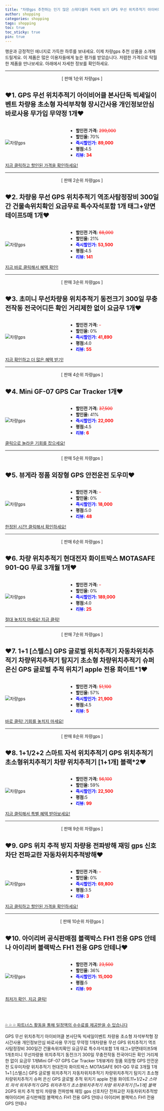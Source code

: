 ```yaml
---
title: "차량gps 추천하는 인기 많은 스테디셀러 자세히 보기 GPS 무선 위치추적기 아이비어클 본사단독"
author: shopping
categories: shopping
tags: shopping
toc: true
toc_sticky: true
pin: true
---
```

행운과 긍정적인 에너지로 가득한 하루를 보내세요. 이제 차량gps 추천 상품을 소개해드릴게요. 이 제품은 많은 이용자들에게 높은 평가를 받았습니다. 저렴한 가격으로 탁월한 제품을 만나보세요. 아래에서 자세한 정보를 확인하세요.

---
<p class="toplist" style="margin: 0 auto; display: block; width: fit-content;">[ 판매 1순위 차량gps ]</p>

<h2><strong>❤️1. GPS 무선 위치추적기 아이비어클 본사단독 빅세일이벤트 차량용 초소형 자석부착형 장시간사용 개인정보안심 바로사용 무가입 무약정 1개❤️</strong></h2>

<div style="display: flex; align-items: center;">
    <div style="flex: 0.4;">
        <img src="https://thumbnail8.coupangcdn.com/thumbnails/remote/230x230ex/image/vendor_inventory/57bb/ff2c98d18cd0bf7fcb7d897f4da925eec62503ba3d408916c80bd22fcc08.jpg" alt="차량gps" style="max-width: 100%;">
    </div>
    <div style="flex: 0.6; margin-left: 10px;">
        <ul>
            <li><strong>할인전 가격:</strong> <del style="color: red;">299,000</del></li>
            <li><strong>할인율:</strong> 70%</li>
            <li><span style='color:blue'><strong>즉시할인가:</strong></span> <span style='color:red'><strong>89,000</strong></span></li>
            <li><strong>평점:</strong>4.5</li>
            <li><span style='color:blue'><strong>리뷰:</strong></span> <span style='color:red'><strong>34</strong></span></li>
        </ul>
    </div>
</div>
<div class="center">
    <a href="https://William4Davisa.github.io?lptag=AF9450613&subid=githubio&pageKey=7696592168&traceid=V0-153&itemId=20595516599&vendorItemId=87639276586" class="myButton">
        지금 클릭하고 할인된 가격을 확인하세요!
    </a>
</div>


---
<p class="toplist" style="margin: 0 auto; display: block; width: fit-content;">[ 판매 2순위 차량gps ]</p>

<h2><strong>❤️2. 차량용 무선 GPS 위치추적기 역조사탐정장비 300일간 건물속위치확인 요금무료 특수자석포함 1개 태그+양면테이프5매 1개❤️</strong></h2>

<div style="display: flex; align-items: center;">
    <div style="flex: 0.4;">
        <img src="https://thumbnail10.coupangcdn.com/thumbnails/remote/230x230ex/image/vendor_inventory/ca6c/3c79e0cf7c46bba3face735f89462cbcc9d90789ceb6157d48afe769329a.jpg" alt="차량gps" style="max-width: 100%;">
    </div>
    <div style="flex: 0.6; margin-left: 10px;">
        <ul>
            <li><strong>할인전 가격:</strong> <del style="color: red;">68,000</del></li>
            <li><strong>할인율:</strong> 21%</li>
            <li><span style='color:blue'><strong>즉시할인가:</strong></span> <span style='color:red'><strong>53,500</strong></span></li>
            <li><strong>평점:</strong>4.5</li>
            <li><span style='color:blue'><strong>리뷰:</strong></span> <span style='color:red'><strong>141</strong></span></li>
        </ul>
    </div>
</div>
<div class="center">
    <a href="https://William4Davisa.github.io?lptag=AF9450613&subid=githubio&pageKey=4782498141&traceid=V0-153&itemId=6117363858&vendorItemId=78468977645" class="myButton">
        지금 바로 클릭해서 혜택 확인!
    </a>
</div>


---
<p class="toplist" style="margin: 0 auto; display: block; width: fit-content;">[ 판매 3순위 차량gps ]</p>

<h2><strong>❤️3. 초미니 무선차량용 위치추적기 동전크기 300일 무충전작동 전국어디든 확인 거리제한 없이 요금무 1개❤️</strong></h2>

<div style="display: flex; align-items: center;">
    <div style="flex: 0.4;">
        <img src="https://thumbnail7.coupangcdn.com/thumbnails/remote/230x230ex/image/vendor_inventory/66a4/6399d1ad302dcbe3178da4283aa992e3f142d5b8b104b4157efc9383c4ec.jpg" alt="차량gps" style="max-width: 100%;">
    </div>
    <div style="flex: 0.6; margin-left: 10px;">
        <ul>
            <li><strong>할인전 가격:</strong> <del style="color: red;">-</del></li>
            <li><strong>할인율:</strong> 0%</li>
            <li><span style='color:blue'><strong>즉시할인가:</strong></span> <span style='color:red'><strong>41,890</strong></span></li>
            <li><strong>평점:</strong>4.0</li>
            <li><span style='color:blue'><strong>리뷰:</strong></span> <span style='color:red'><strong>55</strong></span></li>
        </ul>
    </div>
</div>
<div class="center">
    <a href="https://William4Davisa.github.io?lptag=AF9450613&subid=githubio&pageKey=7077888737&traceid=V0-153&itemId=17598082803&vendorItemId=85068302788" class="myButton">
        지금 확인하고 더 많은 혜택 받기!
    </a>
</div>


---
<p class="toplist" style="margin: 0 auto; display: block; width: fit-content;">[ 판매 4순위 차량gps ]</p>

<h2><strong>❤️4. Mini GF-07 GPS Car Tracker 1개❤️</strong></h2>

<div style="display: flex; align-items: center;">
    <div style="flex: 0.4;">
        <img src="https://thumbnail10.coupangcdn.com/thumbnails/remote/230x230ex/image/vendor_inventory/25e7/427ccf94db80261650ebee53aff355e6a46f1daad712e5b4bf65d0cf9670.jpg" alt="차량gps" style="max-width: 100%;">
    </div>
    <div style="flex: 0.6; margin-left: 10px;">
        <ul>
            <li><strong>할인전 가격:</strong> <del style="color: red;">37,500</del></li>
            <li><strong>할인율:</strong> 41%</li>
            <li><span style='color:blue'><strong>즉시할인가:</strong></span> <span style='color:red'><strong>22,000</strong></span></li>
            <li><strong>평점:</strong>4.5</li>
            <li><span style='color:blue'><strong>리뷰:</strong></span> <span style='color:red'><strong>6</strong></span></li>
        </ul>
    </div>
</div>
<div class="center">
    <a href="https://William4Davisa.github.io?lptag=AF9450613&subid=githubio&pageKey=7191249333&traceid=V0-153&itemId=18157735099&vendorItemId=85307743488" class="myButton">
        클릭으로 놀라운 기회를 잡으세요!
    </a>
</div>


---
<p class="toplist" style="margin: 0 auto; display: block; width: fit-content;">[ 판매 5순위 차량gps ]</p>

<h2><strong>❤️5. 뷰게라 정품 외장형 GPS 안전운전 도우미❤️</strong></h2>

<div style="display: flex; align-items: center;">
    <div style="flex: 0.4;">
        <img src="https://thumbnail8.coupangcdn.com/thumbnails/remote/230x230ex/image/vendor_inventory/074c/a575593a7a5d38d21422aa268369bb658e4e461c9d0babf1bc2ef0462502.jpg" alt="차량gps" style="max-width: 100%;">
    </div>
    <div style="flex: 0.6; margin-left: 10px;">
        <ul>
            <li><strong>할인전 가격:</strong> <del style="color: red;">-</del></li>
            <li><strong>할인율:</strong> 0%</li>
            <li><span style='color:blue'><strong>즉시할인가:</strong></span> <span style='color:red'><strong>18,000</strong></span></li>
            <li><strong>평점:</strong>5.0</li>
            <li><span style='color:blue'><strong>리뷰:</strong></span> <span style='color:red'><strong>48</strong></span></li>
        </ul>
    </div>
</div>
<div class="center">
    <a href="https://William4Davisa.github.io?lptag=AF9450613&subid=githubio&pageKey=6745500112&traceid=V0-153&itemId=15759872742&vendorItemId=82973348674" class="myButton">
        한정된 시간! 클릭해서 확인하세요!
    </a>
</div>


---
<p class="toplist" style="margin: 0 auto; display: block; width: fit-content;">[ 판매 6순위 차량gps ]</p>

<h2><strong>❤️6. 차량 위치추적기 현대전자 화이트박스 MOTASAFE 901-QG 무료 3개월 1개❤️</strong></h2>

<div style="display: flex; align-items: center;">
    <div style="flex: 0.4;">
        <img src="https://thumbnail10.coupangcdn.com/thumbnails/remote/230x230ex/image/vendor_inventory/5311/1d441dbe369c2b2161267dae0995de8285d44a9a1bd4da3e04275ba306d3.jpg" alt="차량gps" style="max-width: 100%;">
    </div>
    <div style="flex: 0.6; margin-left: 10px;">
        <ul>
            <li><strong>할인전 가격:</strong> <del style="color: red;">-</del></li>
            <li><strong>할인율:</strong> 0%</li>
            <li><span style='color:blue'><strong>즉시할인가:</strong></span> <span style='color:red'><strong>189,000</strong></span></li>
            <li><strong>평점:</strong>4.0</li>
            <li><span style='color:blue'><strong>리뷰:</strong></span> <span style='color:red'><strong>25</strong></span></li>
        </ul>
    </div>
</div>
<div class="center">
    <a href="https://William4Davisa.github.io?lptag=AF9450613&subid=githubio&pageKey=6202294868&traceid=V0-153&itemId=12313769317&vendorItemId=82628078421" class="myButton">
        절대 놓치지 마세요! 지금 클릭!
    </a>
</div>


---
<p class="toplist" style="margin: 0 auto; display: block; width: fit-content;">[ 판매 7순위 차량gps ]</p>

<h2><strong>❤️7. 1+1 [스텔스] GPS 글로벌 위치추적기 자동차위치추적기 차량위치추적기 탐지기 초소형 차량위치추적기 슈퍼 은신 GPS 글로벌 추적 위치기 apple 전용 화이트*1❤️</strong></h2>

<div style="display: flex; align-items: center;">
    <div style="flex: 0.4;">
        <img src="https://thumbnail6.coupangcdn.com/thumbnails/remote/230x230ex/image/vendor_inventory/a3ad/3c991c6f3d41bb901a0870d254612fa99d8becdbaf7f8faca7bc513b9fad.jpg" alt="차량gps" style="max-width: 100%;">
    </div>
    <div style="flex: 0.6; margin-left: 10px;">
        <ul>
            <li><strong>할인전 가격:</strong> <del style="color: red;">51,100</del></li>
            <li><strong>할인율:</strong> 57%</li>
            <li><span style='color:blue'><strong>즉시할인가:</strong></span> <span style='color:red'><strong>21,900</strong></span></li>
            <li><strong>평점:</strong>4.5</li>
            <li><span style='color:blue'><strong>리뷰:</strong></span> <span style='color:red'><strong>5</strong></span></li>
        </ul>
    </div>
</div>
<div class="center">
    <a href="https://William4Davisa.github.io?lptag=AF9450613&subid=githubio&pageKey=7792435571&traceid=V0-153&itemId=21085223957&vendorItemId=88147311021" class="myButton">
        바로 클릭! 기회를 놓치지 마세요!
    </a>
</div>


---
<p class="toplist" style="margin: 0 auto; display: block; width: fit-content;">[ 판매 8순위 차량gps ]</p>

<h2><strong>❤️8. 1+1/2+2 스마트 자석 위치추적기 GPS 위치추적기 초소형위치추적기 차량 위치추적기 [1+1개] 블랙*2❤️</strong></h2>

<div style="display: flex; align-items: center;">
    <div style="flex: 0.4;">
        <img src="https://thumbnail6.coupangcdn.com/thumbnails/remote/230x230ex/image/vendor_inventory/1859/7592dc5c6a60860c6c05a56e2699720dacad322960c882ce420ec7b2d16c.jpg" alt="차량gps" style="max-width: 100%;">
    </div>
    <div style="flex: 0.6; margin-left: 10px;">
        <ul>
            <li><strong>할인전 가격:</strong> <del style="color: red;">56,100</del></li>
            <li><strong>할인율:</strong> 59%</li>
            <li><span style='color:blue'><strong>즉시할인가:</strong></span> <span style='color:red'><strong>22,500</strong></span></li>
            <li><strong>평점:</strong>5</li>
            <li><span style='color:blue'><strong>리뷰:</strong></span> <span style='color:red'><strong>99</strong></span></li>
        </ul>
    </div>
</div>
<div class="center">
    <a href="https://William4Davisa.github.io?lptag=AF9450613&subid=githubio&pageKey=7870594226&traceid=V0-153&itemId=21499595728&vendorItemId=88917417434" class="myButton">
        지금 클릭해서 특별 혜택 받아보세요!
    </a>
</div>


---
<p class="toplist" style="margin: 0 auto; display: block; width: fit-content;">[ 판매 9순위 차량gps ]</p>

<h2><strong>❤️9. GPS 위치 추적 방지 차량용 전파방해 재밍 gps 신호차단 전파교란 자동차위치추적방해❤️</strong></h2>

<div style="display: flex; align-items: center;">
    <div style="flex: 0.4;">
        <img src="https://thumbnail6.coupangcdn.com/thumbnails/remote/230x230ex/image/vendor_inventory/f723/0aeb7ca1794e01b3102b968754ba645679e4045143c6c963d2bbe33aa77b.jpg" alt="차량gps" style="max-width: 100%;">
    </div>
    <div style="flex: 0.6; margin-left: 10px;">
        <ul>
            <li><strong>할인전 가격:</strong> <del style="color: red;">-</del></li>
            <li><strong>할인율:</strong> 0%</li>
            <li><span style='color:blue'><strong>즉시할인가:</strong></span> <span style='color:red'><strong>69,800</strong></span></li>
            <li><strong>평점:</strong>3.5</li>
            <li><span style='color:blue'><strong>리뷰:</strong></span> <span style='color:red'><strong>3</strong></span></li>
        </ul>
    </div>
</div>
<div class="center">
    <a href="https://William4Davisa.github.io?lptag=AF9450613&subid=githubio&pageKey=6843191772&traceid=V0-153&itemId=16278446239&vendorItemId=83471086522" class="myButton">
        지금 클릭하고 할인된 가격을 확인하세요!
    </a>
</div>


---
<p class="toplist" style="margin: 0 auto; display: block; width: fit-content;">[ 판매 10순위 차량gps ]</p>

<h2><strong>❤️10. 아이리버 공식판매점 블랙박스 FH1 전용 GPS 안테나 아이리버 블랙박스 FH1 전용 GPS 안테나❤️</strong></h2>

<div style="display: flex; align-items: center;">
    <div style="flex: 0.4;">
        <img src="https://thumbnail6.coupangcdn.com/thumbnails/remote/230x230ex/image/vendor_inventory/d27d/7bdad1d202382ca1406487f45cc0d24616fe44e7a815a51998ee4df67dd0.jpg" alt="차량gps" style="max-width: 100%;">
    </div>
    <div style="flex: 0.6; margin-left: 10px;">
        <ul>
            <li><strong>할인전 가격:</strong> <del style="color: red;">23,500</del></li>
            <li><strong>할인율:</strong> 36%</li>
            <li><span style='color:blue'><strong>즉시할인가:</strong></span> <span style='color:red'><strong>15,000</strong></span></li>
            <li><strong>평점:</strong>5</li>
            <li><span style='color:blue'><strong>리뷰:</strong></span> <span style='color:red'><strong>99</strong></span></li>
        </ul>
    </div>
</div>
<div class="center">
    <a href="https://William4Davisa.github.io?lptag=AF9450613&subid=githubio&pageKey=8233904495&traceid=V0-153&itemId=23701003465&vendorItemId=90726077346" class="myButton">
        최저가 확인, 지금 클릭!
    </a>
</div>

<br><br><br>[💦 💦 💦 파트너스 활동을 통해 일정액의 수수료를 제공받을 수 있습니다](https://link.coupang.com/a/bcpT2c)<br><br>GPS 무선 위치추적기 아이비어클 본사단독 빅세일이벤트 차량용 초소형 자석부착형 장시간사용 개인정보안심 바로사용 무가입 무약정 1개차량용 무선 GPS 위치추적기 역조사탐정장비 300일간 건물속위치확인 요금무료 특수자석포함 1개 태그+양면테이프5매 1개초미니 무선차량용 위치추적기 동전크기 300일 무충전작동 전국어디든 확인 거리제한 없이 요금무 1개Mini GF-07 GPS Car Tracker 1개뷰게라 정품 외장형 GPS 안전운전 도우미차량 위치추적기 현대전자 화이트박스 MOTASAFE 901-QG 무료 3개월 1개1+1 [스텔스] GPS 글로벌 위치추적기 자동차위치추적기 차량위치추적기 탐지기 초소형 차량위치추적기 슈퍼 은신 GPS 글로벌 추적 위치기 apple 전용 화이트*11+1/2+2 스마트 자석 위치추적기 GPS 위치추적기 초소형위치추적기 차량 위치추적기 [1+1개] 블랙*2GPS 위치 추적 방지 차량용 전파방해 재밍 gps 신호차단 전파교란 자동차위치추적방해아이리버 공식판매점 블랙박스 FH1 전용 GPS 안테나 아이리버 블랙박스 FH1 전용 GPS 안테나